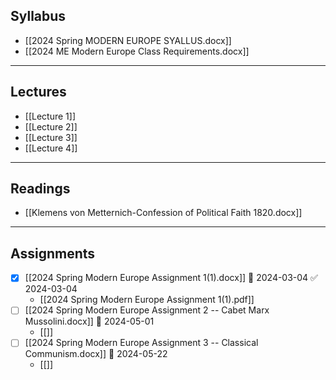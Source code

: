 ## Syllabus
- [[2024 Spring MODERN EUROPE SYALLUS.docx]]
- [[2024 ME Modern Europe Class Requirements.docx]]


---
## Lectures 
- [[Lecture 1]]
- [[Lecture 2]]
- [[Lecture 3]]
- [[Lecture 4]]

---
## Readings
- [[Klemens von Metternich-Confession of Political Faith 1820.docx]]

---
## Assignments
- [x] [[2024 Spring Modern Europe Assignment 1(1).docx]] 📅 2024-03-04 ✅ 2024-03-04
	- [[2024 Spring Modern Europe Assignment 1(1).pdf]]
- [ ] [[2024 Spring Modern Europe Assignment 2 -- Cabet Marx Mussolini.docx]]  📅 2024-05-01
	- [[]] 
- [ ] [[2024 Spring Modern Europe Assignment 3 -- Classical Communism.docx]] 📅 2024-05-22 
	- [[]]